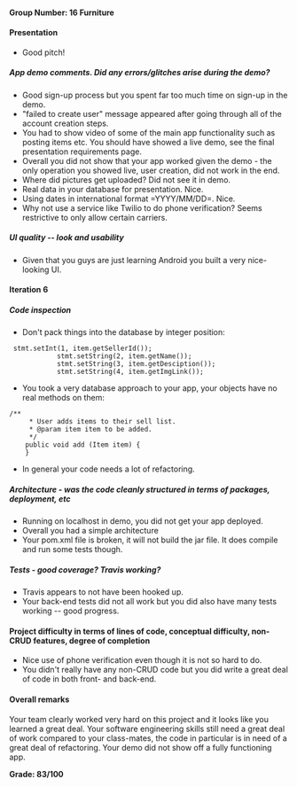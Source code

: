 #### Group Number: 16 Furniture

#### Presentation

- Good pitch!

##### App demo comments.  Did any errors/glitches arise during the demo?

- Good sign-up process but you spent far too much time on sign-up in the demo.
- "failed to create user" message appeared after going through all of the account creation steps.
- You had to show video of some of the main app functionality such as posting items etc.  You should have showed a live demo, see the final presentation requirements page.
- Overall you did not show that your app worked given the demo - the only operation you showed live, user creation, did not work in the end.
- Where did pictures get uploaded?  Did not see it in demo.
- Real data in your database for presentation. Nice.
- Using dates in international format =YYYY/MM/DD=. Nice.
- Why not use a service like Twilio to do phone verification? Seems restrictive
  to only allow certain carriers.


##### UI quality -- look and usability

 - Given that you guys are just learning Android you built a very nice-looking UI.
 
#### Iteration 6

##### Code inspection

- Don't pack things into the database by integer position:

```
 stmt.setInt(1, item.getSellerId());
            stmt.setString(2, item.getName());
            stmt.setString(3, item.getDesciption());
            stmt.setString(4, item.getImgLink());
```

- You took a very database approach to your app, your objects have no real methods on them:

```
/**
     * User adds items to their sell list.
     * @param item item to be added.
     */
    public void add (Item item) {
    }
```

- In general your code needs a lot of refactoring.

  
##### Architecture - was the code cleanly structured in terms of packages, deployment, etc

- Running on localhost in demo, you did not get your app deployed.
- Overall you had a simple architecture
- Your pom.xml file is broken, it will not build the jar file.  It does compile and run some tests though.

##### Tests - good coverage?  Travis working?

- Travis appears to not have been hooked up.
- Your back-end tests did not all work but you did also have many tests working -- good progress.

#### Project difficulty in terms of lines of code, conceptual difficulty, non-CRUD features, degree of completion

- Nice use of phone verification even though it is not so hard to do.
- You didn't really have any non-CRUD code but you did write a great deal of code in both front- and back-end.

#### Overall remarks

Your team clearly worked very hard on this project and it looks like you learned a great deal.   Your software engineering skills still need a great deal of work compared to your class-mates, the code in particular is in need of a great deal of refactoring.  Your demo did not show off a fully functioning app.

**Grade: 83/100**
